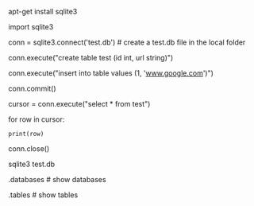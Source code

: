 apt-get install sqlite3

import sqlite3

conn = sqlite3.connect('test.db') # create a test.db file in the local folder

conn.execute("create table test (id int, url string)")

conn.execute("insert into table values (1, 'www.google.com')")

conn.commit()

cursor = conn.execute("select * from test")

for row in cursor:

	print(row)

conn.close()

sqlite3 test.db

.databases # show databases

.tables # show tables
